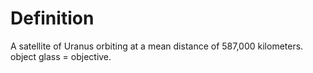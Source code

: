 # Definition

A satellite of Uranus orbiting at a mean distance of 587,000 kilometers.
object glass = objective.
